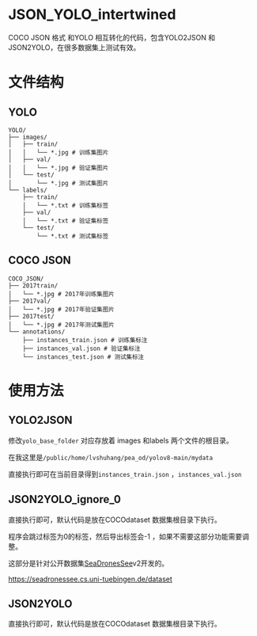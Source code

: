 # JSON_YOLO_intertwined
 COCO JSON 格式 和YOLO 相互转化的代码，包含YOLO2JSON 和JSON2YOLO，在很多数据集上测试有效。



# 文件结构

## YOLO

```
YOLO/
├── images/
│   ├── train/
│   │   └── *.jpg # 训练集图片
│   ├── val/
│   │   └── *.jpg # 验证集图片
│   └── test/
│       └── *.jpg # 测试集图片
└── labels/
    ├── train/
    │   └── *.txt # 训练集标签
    ├── val/
    │   └── *.txt # 验证集标签
    └── test/
        └── *.txt # 测试集标签
```
## COCO JSON
```
COCO_JSON/
├── 2017train/
│   └── *.jpg # 2017年训练集图片
├── 2017val/
│   └── *.jpg # 2017年验证集图片
├── 2017test/
│   └── *.jpg # 2017年测试集图片
└── annotations/
    ├── instances_train.json # 训练集标注
    ├── instances_val.json # 验证集标注
    └── instances_test.json # 测试集标注
```
# 使用方法

## YOLO2JSON

修改`yolo_base_folder`  对应存放着 images 和labels 两个文件的根目录。

在我这里是`/public/home/lvshuhang/pea_od/yolov8-main/mydata`

直接执行即可在当前目录得到`instances_train.json` ，`instances_val.json`



## JSON2YOLO_ignore_0

直接执行即可，默认代码是放在COCOdataset 数据集根目录下执行。

程序会跳过标签为0的标签，然后导出标签会-1 ，如果不需要这部分功能需要调整。

这部分是针对公开数据集[SeaDronesSee](https://github.com/Ben93kie/SeaDronesSee)v2开发的。

https://seadronessee.cs.uni-tuebingen.de/dataset



## JSON2YOLO

直接执行即可，默认代码是放在COCOdataset 数据集根目录下执行。

